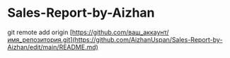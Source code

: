 # Sales-Report-by-Aizhan
git remote add origin [https://github.com/ваш_аккаунт/имя_репозитория.git](https://github.com/AizhanUspan/Sales-Report-by-Aizhan/edit/main/README.md)
